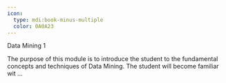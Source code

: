 ```yaml
---
icon:
  type: mdi:book-minus-multiple
  color: 0A0A23
---
```

Data Mining 1

The purpose of this module is to introduce the student to the fundamental concepts and techniques of Data Mining. The student will become familiar wit ... 
